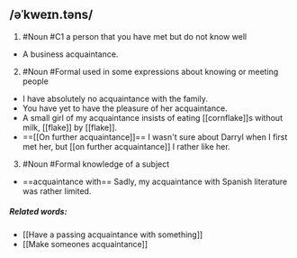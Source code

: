 ## /əˈkweɪn.təns/  
1. #Noun 
#C1
a person that you have met but do not know well

- A business acquaintance.

2.  #Noun  #Formal 
used in some expressions about knowing or meeting people

- I have absolutely no acquaintance with the family.
- You have yet to have the pleasure of her acquaintance.
- A small girl of my acquaintance insists of eating [[cornflake]]s without milk, [[flake]] by [[flake]].
- ==[[On further acquaintance]]==
I wasn't sure about Darryl when I first met her, but [[on further acquaintance]] I rather like her.

3. #Noun #Formal 
knowledge of a subject

- ==acquaintance with==
Sadly, my acquaintance with Spanish literature was rather limited.

##### Related words:
- [[Have a passing acquaintance with something]]
- [[Make someones acquaintance]]